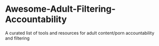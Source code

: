 # Awesome-Adult-Filtering-Accountability
A curated list of tools and resources for adult content/porn accountability and filtering
